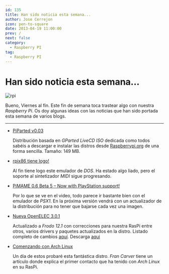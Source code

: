 ```yaml
---
id: 135
title: Han sido noticia esta semana...
author: Jose Cerrejon
icon: pen-to-square
date: 2013-04-19 11:00:00
prev: /
next: false
category:
  - Raspberry PI
tag:
  - Raspberry PI
---
```


# Han sido noticia esta semana...

![rpi](/images/04_RaspberryPi.png)

Bueno, Viernes al fín. Este fin de semana toca trastear algo con nuestra *Raspberry Pi*. Os doy algunas ideas con las noticias que han sido portada esta semana de varios blogs.

- - -
* [PiParted v0.03](//sirlagz.net/2013/04/19/piparted-v0-03/)

  Distribución basada en *GParted LiveCD ISO* dedicada como todos sabéis a descargar e instalar las distros desde [Raspberrypi.org](//raspberrypi.org/downloads) de una forma sencilla. Tamaño: 149 MB.

* [rpix86 tiene logo!](//rpix86.patrickaalto.com/rblog.html)

  Al fin tiene logo este emulador de *DOS*. Ha estado algo liado, pero el soporte al sintetizador *MIDI* sigue progresando.
 
* [PiMAME 0.6 Beta 5 – Now with PlayStation support!](//blog.sheasilverman.com/2013/04/pimame-0-6-beta-5-now-with-playstation-support/)

  Por lo que se ve en el video, todo parece ir bastante bien con el emulador de *PSX1*. En la próxima versión vendrá con un actualizador de la distribución para no tener que bajarse cada vez una imagen.

* [Nueva OpenELEC 3.0.1](//openelec.tv/news/22-releases/88-openelec-3-0-1-released)

  Actualizado a *Frodo 12.1* con correcciones para nuestra RasPi entre otros, varios drivers y paquetes actualizados en la distro. Listado completo de cambios [aquí](//github.com/OpenELEC/OpenELEC.tv/compare/3.0.0...3.0.1). Descarga [aqui](//resources.pichimney.com/OpenELEC/official_images/OpenELEC-RPi.arm-3.0.1.img.zip)

* [Comenzando con Arch Linux](//raspberryalphaomega.org.uk/?p=819)

  Un día de estos probaré esta fantástica distro. *Fran Carver* tiene un artículo donde explica el primer contacto que ha tenido con *Arch Linux* en su RasPi.